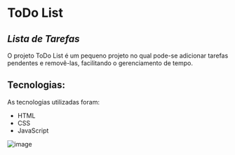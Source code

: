 # ToDo List

## _Lista de Tarefas_

O projeto ToDo List é um pequeno projeto no qual pode-se adicionar tarefas pendentes e removê-las, facilitando o gerenciamento de tempo.

## Tecnologias:
As tecnologias utilizadas foram:

- HTML
- CSS
- JavaScript

![image](https://user-images.githubusercontent.com/86682405/206477443-29134ab5-5f12-4e54-a794-06494b8eaf93.png)
